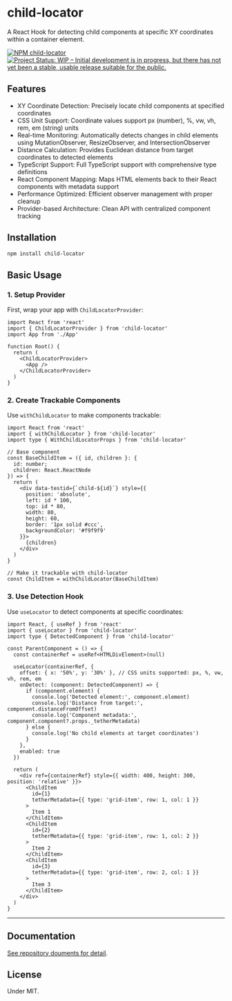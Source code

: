 # child-locator

A React Hook for detecting child components at specific XY coordinates within a container element.

[![NPM child-locator](https://img.shields.io/npm/v/child-locator)](https://www.npmjs.com/package/child-locator)
[![Project Status: WIP – Initial development is in progress, but there has not yet been a stable, usable release suitable for the public.](https://www.repostatus.org/badges/latest/wip.svg)](https://www.repostatus.org/#wip)

## Features

- XY Coordinate Detection: Precisely locate child components at specified coordinates
- CSS Unit Support: Coordinate values support px (number), %, vw, vh, rem, em (string) units
- Real-time Monitoring: Automatically detects changes in child elements using MutationObserver, ResizeObserver, and IntersectionObserver
- Distance Calculation: Provides Euclidean distance from target coordinates to detected elements
- TypeScript Support: Full TypeScript support with comprehensive type definitions
- React Component Mapping: Maps HTML elements back to their React components with metadata support
- Performance Optimized: Efficient observer management with proper cleanup
- Provider-based Architecture: Clean API with centralized component tracking

## Installation

```bash
npm install child-locator
```

## Basic Usage

### 1. Setup Provider

First, wrap your app with `ChildLocatorProvider`:

```tsx
import React from 'react'
import { ChildLocatorProvider } from 'child-locator'
import App from './App'

function Root() {
  return (
    <ChildLocatorProvider>
      <App />
    </ChildLocatorProvider>
  )
}
```

### 2. Create Trackable Components

Use `withChildLocator` to make components trackable:

```tsx
import React from 'react'
import { withChildLocator } from 'child-locator'
import type { WithChildLocatorProps } from 'child-locator'

// Base component
const BaseChildItem = ({ id, children }: { 
  id: number; 
  children: React.ReactNode 
}) => {
  return (
    <div data-testid={`child-${id}`} style={{ 
      position: 'absolute',
      left: id * 100,
      top: id * 80,
      width: 80,
      height: 60,
      border: '1px solid #ccc',
      backgroundColor: '#f9f9f9'
    }}>
      {children}
    </div>
  )
}

// Make it trackable with child-locator
const ChildItem = withChildLocator(BaseChildItem)
```

### 3. Use Detection Hook

Use `useLocator` to detect components at specific coordinates:

```tsx
import React, { useRef } from 'react'
import { useLocator } from 'child-locator'
import type { DetectedComponent } from 'child-locator'

const ParentComponent = () => {
  const containerRef = useRef<HTMLDivElement>(null)
  
  useLocator(containerRef, {
    offset: { x: '50%', y: '30%' }, // CSS units supported: px, %, vw, vh, rem, em
    onDetect: (component: DetectedComponent) => {
      if (component.element) {
        console.log('Detected element:', component.element)
        console.log('Distance from target:', component.distanceFromOffset)
        console.log('Component metadata:', component.component?.props._tetherMetadata)
      } else {
        console.log('No child elements at target coordinates')
      }
    },
    enabled: true
  })
  
  return (
    <div ref={containerRef} style={{ width: 400, height: 300, position: 'relative' }}>
      <ChildItem 
        id={1} 
        tetherMetadata={{ type: 'grid-item', row: 1, col: 1 }}
      >
        Item 1
      </ChildItem>
      <ChildItem 
        id={2} 
        tetherMetadata={{ type: 'grid-item', row: 1, col: 2 }}
      >
        Item 2
      </ChildItem>
      <ChildItem 
        id={3} 
        tetherMetadata={{ type: 'grid-item', row: 2, col: 1 }}
      >
        Item 3
      </ChildItem>
    </div>
  )
}
```

----

## Documentation

[See repository douments for detail](https://github.com/kekyo/child-locator).

## License

Under MIT.

